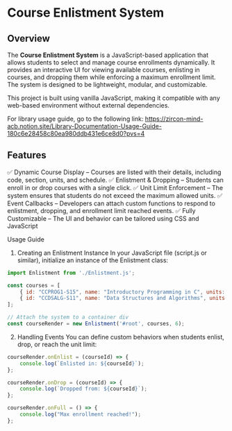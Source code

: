 # Course Enlistment System
## Overview
The **Course Enlistment System** is a JavaScript-based application that allows 
students to select and manage course enrollments dynamically. It provides an 
interactive UI for viewing available courses, enlisting in courses, and dropping 
them while enforcing a maximum enrollment limit. The system is designed to be 
lightweight, modular, and customizable.

This project is built using vanilla JavaScript, making it compatible with any 
web-based environment without external dependencies.

For library usage guide, go to the following link: 
https://zircon-mind-acb.notion.site/Library-Documentation-Usage-Guide-180c6e28458c80ea980ddb431e6ce8d0?pvs=4

## Features
✅ Dynamic Course Display – Courses are listed with their details, including 
code, section, units, and schedule.
✅ Enlistment & Dropping – Students can enroll in or drop courses with 
a single click.
✅ Unit Limit Enforcement – The system ensures that students do not exceed 
the maximum allowed units.
✅ Event Callbacks – Developers can attach custom functions to respond to 
enlistment, dropping, and enrollment limit reached events.
✅ Fully Customizable – The UI and behavior can be tailored using CSS 
and JavaScript


Usage Guide
1. Creating an Enlistment Instance
In your JavaScript file (script.js or similar), initialize an instance of 
the Enlistment class:

```js
import Enlistment from './Enlistment.js';

const courses = [
    { id: "CCPROG1-S15", name: "Introductory Programming in C", units: 3, schedule: "MH 9:00 AM - 10:30 AM" },
    { id: "CCDSALG-S11", name: "Data Structures and Algorithms", units: 3, schedule: "TF 9:00 AM - 10:30 AM" }
];

// Attach the system to a container div
const courseRender = new Enlistment('#root', courses, 6);
```
2. Handling Events
You can define custom behaviors when students enlist, drop, or reach the unit 
limit:

```js
courseRender.onEnlist = (courseId) => {
    console.log(`Enlisted in: ${courseId}`);
};

courseRender.onDrop = (courseId) => {
    console.log(`Dropped from: ${courseId}`);
};

courseRender.onFull = () => {
    console.log("Max enrollment reached!");
};
```
